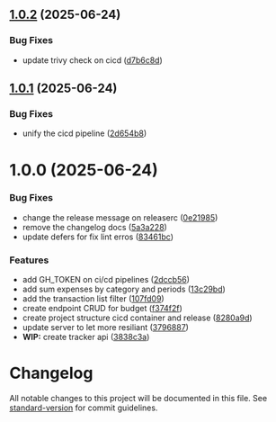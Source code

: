 ## [1.0.2](https://github.com/matheusmazzoni/gofinance-tracker-api/compare/v1.0.1...v1.0.2) (2025-06-24)


### Bug Fixes

* update trivy check on cicd ([d7b6c8d](https://github.com/matheusmazzoni/gofinance-tracker-api/commit/d7b6c8dbf7c06947f370792c092f5f6b3b42258a))

## [1.0.1](https://github.com/matheusmazzoni/gofinance-tracker-api/compare/v1.0.0...v1.0.1) (2025-06-24)


### Bug Fixes

* unify the cicd pipeline ([2d654b8](https://github.com/matheusmazzoni/gofinance-tracker-api/commit/2d654b8b559f4123178fc99aebbddaa7f9d3f2a3))

# 1.0.0 (2025-06-24)


### Bug Fixes

* change the release message on releaserc ([0e21985](https://github.com/matheusmazzoni/gofinance-tracker-api/commit/0e21985a5242bcd9170732402dcfc0b4237ad513))
* remove the changelog docs ([5a3a228](https://github.com/matheusmazzoni/gofinance-tracker-api/commit/5a3a22819fce4c59e0f21f587e458004388957ac))
* update defers for fix lint erros ([83461bc](https://github.com/matheusmazzoni/gofinance-tracker-api/commit/83461bc867f53c0437076cbf0fde44027ce6db5f))


### Features

* add GH_TOKEN on ci/cd pipelines ([2dccb56](https://github.com/matheusmazzoni/gofinance-tracker-api/commit/2dccb5630165674a785fbf946fb3de7028b45348))
* add sum expenses by category and periods ([13c29bd](https://github.com/matheusmazzoni/gofinance-tracker-api/commit/13c29bd9d9a5a585ff5555319f9aa82ba8f29b04))
* add the transaction list filter ([107fd09](https://github.com/matheusmazzoni/gofinance-tracker-api/commit/107fd096a2a6af6aca8a91e57aae5ddfcbe53349))
* create endpoint CRUD for budget ([f374f2f](https://github.com/matheusmazzoni/gofinance-tracker-api/commit/f374f2f879a6234bbac63d71a499f9a6e8ddbb49))
* create project structure cicd container and release ([8280a9d](https://github.com/matheusmazzoni/gofinance-tracker-api/commit/8280a9d8cfb1fc94797058d017b586e449427b7b))
* update server to let more resiliant ([3796887](https://github.com/matheusmazzoni/gofinance-tracker-api/commit/3796887ce256ab79f352a634d3e20b559e58b807))
* **WIP:** create tracker api ([3838c3a](https://github.com/matheusmazzoni/gofinance-tracker-api/commit/3838c3aa6be08177ca0b5dce29154178a1ed7f26))

# Changelog

All notable changes to this project will be documented in this file. See [standard-version](https://github.com/conventional-changelog/standard-version) for commit guidelines.

